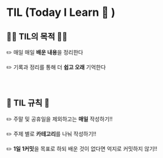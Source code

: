# TIL (Today I Learn :book: )

## :rainbow_flag: TIL의 목적​ :rainbow_flag:

:pencil2: 매일 매일 **배운 내용**을 정리한다

:pencil2: 기록과 정리를 통해 더 **쉽고 오래** 기억한다 <br><br><br>





## :pencil: TIL 규칙 :pencil:

:pencil2: 주말 및 공휴일을 제외하고는 **매일** 작성하기!! 

:pencil2: 주제 별로 **카테고리**를 나눠 작성하기!!

:pencil2: **1일 1커밋**을 목표로 하되 배운 것이 없다면 억지로 커밋하지 않기!!






